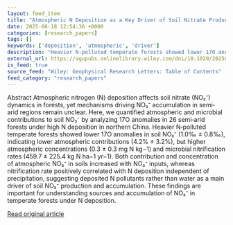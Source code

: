 ```yaml
---
layout: feed_item
title: "Atmospheric N Deposition as a Key Driver of Soil Nitrate Production and Accumulation in Temperate Forests Under Semi‐Arid Climate"
date: 2025-06-18 12:54:36 +0000
categories: [research_papers]
tags: []
keywords: ['deposition', 'atmospheric', 'driver']
description: "Heavier N‐polluted temperate forests showed lower 17O anomalies in soil NO₃⁻ (1"
external_url: https://agupubs.onlinelibrary.wiley.com/doi/10.1029/2025GL117029?af=R
is_feed: true
source_feed: "Wiley: Geophysical Research Letters: Table of Contents"
feed_category: "research_papers"
---
```


Abstract Atmospheric nitrogen (N) deposition affects soil nitrate (NO₃⁻) dynamics in forests, yet mechanisms driving NO₃⁻ accumulation in semi‐arid regions remain unclear. Here, we quantified atmospheric and microbial contributions to soil NO₃⁻ by analyzing 17O anomalies in 26 semi‐arid forests under high N deposition in northern China. Heavier N‐polluted temperate forests showed lower 17O anomalies in soil NO₃⁻ (1.0‰ ± 0.8‰), indicating lower atmospheric contributions (4.2% ± 3.2%), but higher atmospheric concentrations (0.3 ± 0.3 mg N kg−1) and microbial nitrification rates (459.7 ± 225.4 kg N ha−1 yr−1). Both contribution and concentration of atmospheric NO₃⁻ in soils increased with NO₃⁻ inputs, whereas nitrification rate positively correlated with N deposition independent of precipitation, suggesting deposited N pollutants rather than water as a main driver of soil NO₃⁻ production and accumulation. These findings are important for understanding sources and accumulation of NO₃⁻ in temperate forests under N deposition.

[Read original article](https://agupubs.onlinelibrary.wiley.com/doi/10.1029/2025GL117029?af=R)

